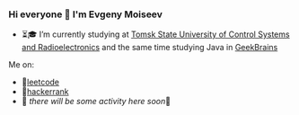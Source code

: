 ### Hi everyone 👋 I'm Evgeny Moiseev

- ⏳🎓 I’m currently studying at [Tomsk State University of Control Systems and Radioelectronics](https://tusur.ru/en) and the same time studying Java in [GeekBrains](https://gb.ru)

Me on:
+ 🙈[leetcode](https://leetcode.com/FunnyIcecream/)
+ 🙉[hackerrank](https://www.hackerrank.com/IseeHorizont)
+ 🙉 *there will be some activity here soon*😬

<!--
**IseeHorizont/IseeHorizont** is a ✨ _special_ ✨ repository because its `README.md` (this file) appears on your GitHub profile.

Here are some ideas to get you started:

- 🔭 I’m currently working on ...
- 🌱 I’m currently learning ...
- 👯 I’m looking to collaborate on ...
- 🤔 I’m looking for help with ...
- 💬 Ask me about ...
- 📫 How to reach me: ...
- 😄 Pronouns: ...
- ⚡ Fun fact: ...
-->
